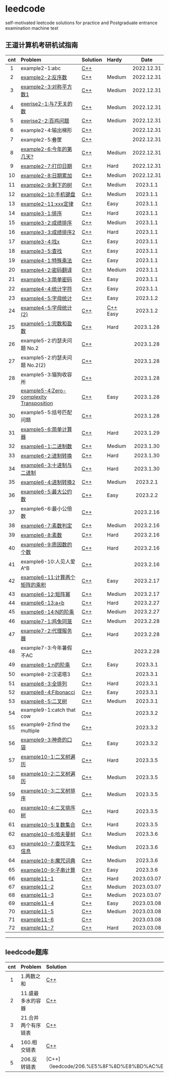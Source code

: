 # leedcode
self-motivated leetcode solutions for practice and Postgraduate entrance examination machine test

## 王道计算机考研机试指南

| cnt | Problem | Solution | Hardy | Date |
| :---: | :---- | :---- | :---- | :----:|
| 1 | example2-1:abc |[C++](wangdaokaoyan/Ch2_%E6%9A%B4%E5%8A%9B%E6%B1%82%E8%A7%A3/example2-1.cpp)| | 2022.12.31|
|2|[example2-2:反序数](http://t.cn/E9WBrut) | [C++](wangdaokaoyan/Ch2_%E6%9A%B4%E5%8A%9B%E6%B1%82%E8%A7%A3/example2-2.cpp)| Medium | 2022.12.31|
|3|[example2-3:对称平方数1](http://t.cn/E9lUYRn) | [C++](wangdaokaoyan/Ch2_%E6%9A%B4%E5%8A%9B%E6%B1%82%E8%A7%A3/example2-3.cpp) | Medium | 2022.12.31|
|4|[exerise2-1:与7无关的数](http://t.cn/E9lOOZQ) | [C++](wangdaokaoyan/Ch2_%E6%9A%B4%E5%8A%9B%E6%B1%82%E8%A7%A3/exerise2-1.cpp) | Medium | 2022.12.31|
|5|[exerise2-2:百鸡问题](http://t.cn/E9ldhru) | [C++](wangdaokaoyan/Ch2_%E6%9A%B4%E5%8A%9B%E6%B1%82%E8%A7%A3/exerise2-2.cpp) | Medium | 2022.12.31|
|6|example2-4:输出梯形|[C++](wangdaokaoyan/Ch2_%E6%9A%B4%E5%8A%9B%E6%B1%82%E8%A7%A3/example2-4.cpp)| |2022.12.31|
|7|example2-5:叠筐|[C++](wangdaokaoyan/Ch2_%E6%9A%B4%E5%8A%9B%E6%B1%82%E8%A7%A3/example2-5.cpp)||2022.12.31|
|8|[example2-6:今年的第几天?](http://t.cn/E9jXK5A) | [C++](wangdaokaoyan/Ch2_%E6%9A%B4%E5%8A%9B%E6%B1%82%E8%A7%A3/example2-6.cpp)|Medium | 2022.12.31|
|9|[example2-7:打印日期](http://t.cn/E9YP2a8) | [C++](wangdaokaoyan/Ch2_%E6%9A%B4%E5%8A%9B%E6%B1%82%E8%A7%A3/example2-7.cpp) | Hard|2022.12.31|
|10|[example2-8:日期累加](http://t.cn/E9Yw0Cr) | [C++](wangdaokaoyan/Ch2_%E6%9A%B4%E5%8A%9B%E6%B1%82%E8%A7%A3/example2-8.cpp) | Medium | 2022.12.31|
|11|[example2-9:剩下的树](http://t.cn/E9ufYo5) | [C++](wangdaokaoyan/Ch2_%E6%9A%B4%E5%8A%9B%E6%B1%82%E8%A7%A3/example2-9.cpp) | Medium | 2023.1.1|
|12|[example2-10:手机键盘](http://t.cn/E9ulcIc) | [C++](wangdaokaoyan/Ch2_%E6%9A%B4%E5%8A%9B%E6%B1%82%E8%A7%A3/example2-10.cpp) | Medium | 2023.1.1|
|13|[example2-11:xxx定律](http://t.cn/E937wDs) | [C++](wangdaokaoyan/Ch2_%E6%9A%B4%E5%8A%9B%E6%B1%82%E8%A7%A3/example2-11.cpp) | Easy | 2023.1.1|
|14|[example3-1:排序](http://t.cn/E9dLx5K) |[C++](wangdaokaoyan/Ch3_%E6%8E%92%E5%BA%8F%E4%B8%8E%E6%9F%A5%E6%89%BE/example3-1.cpp) | Hard |2023.1.1|
|15|[example3-2:成绩排序](http://t.cn/E9d3ysv) | [C++](wangdaokaoyan/Ch3_%E6%8E%92%E5%BA%8F%E4%B8%8E%E6%9F%A5%E6%89%BE/example3-2.cpp) | Medium | 2023.1.1|
|16|[example3-3:成绩排序2](http://t.cn/E9gyHM1) | [C++](wangdaokaoyan/Ch3_%E6%8E%92%E5%BA%8F%E4%B8%8E%E6%9F%A5%E6%89%BE/example3-3.cpp) | Hard | 2023.1.1|
|17|[example3-4:找x](http://t.cn/E9gHFnS) | [C++](wangdaokaoyan/Ch3_%E6%8E%92%E5%BA%8F%E4%B8%8E%E6%9F%A5%E6%89%BE/example3-4.cpp) | Easy | 2023.1.1|
|18|[example3-5:查找](http://t.cn/E9g8aaR) | [C++](wangdaokaoyan/Ch3_%E6%8E%92%E5%BA%8F%E4%B8%8E%E6%9F%A5%E6%89%BE/example3-5.cpp) | Easy | 2023.1.1|
|19|[example4-1:特殊乘法](http://t.cn/Ai8by9vW) | [C++](wangdaokaoyan/Ch4_%E5%AD%97%E7%AC%A6%E4%B8%B2/example4-1.cpp) | Easy | 2023.1.1|
|20|[example4-2:密码翻译](http://t.cn/Ai8bGaIx) | [C++](wangdaokaoyan/Ch4_%E5%AD%97%E7%AC%A6%E4%B8%B2/example4-2.cpp) | Medium | 2023.1.1|
|21|[example4-3:简单密码](http://t.cn/Ai8bih2z) | [C++](wangdaokaoyan/Ch4_%E5%AD%97%E7%AC%A6%E4%B8%B2/example4-3.cpp) | Easy | 2023.1.1|
|22|[example4-4:统计字符](http://t.cn/Ai8fvq4I) | [C++](wangdaokaoyan/Ch4_%E5%AD%97%E7%AC%A6%E4%B8%B2/example4-4.cpp)| Easy | 2023.1.1|
|23|[example4-5:字母统计](http://t.cn/Ai8VB72e) | [C++](wangdaokaoyan/Ch4_%E5%AD%97%E7%AC%A6%E4%B8%B2/example4-5.cpp) | Easy | 2023.1.2|
|24|[example4-5:字母统计(2)](http://t.cn/Ai8VB72e) | [C++](wangdaokaoyan/Ch4_%E5%AD%97%E7%AC%A6%E4%B8%B2/example4-5.cpp) |[C++](wangdaokaoyan/Ch5_%E6%95%B0%E6%8D%AE%E7%BB%93%E6%9E%84%E4%B8%80/**example5**-1.cpp) Easy | 2023.1.2|
|25|[example5-1:完数和盈数](http://t.cn/AiKEyQWW) | [C++](wangdaokaoyan/Ch5_%E6%95%B0%E6%8D%AE%E7%BB%93%E6%9E%84%E4%B8%80/**example5**-1.cpp) | Hard | 2023.1.28|
|26|example5-2:约瑟夫问题 No.2|[C++](wangdaokaoyan/Ch5_%E6%95%B0%E6%8D%AE%E7%BB%93%E6%9E%84%E4%B8%80/example5-2.cpp)| |2023.1.28|
|27|example5-2:约瑟夫问题 No.2(2)|[C++](wangdaokaoyan/Ch5_%E6%95%B0%E6%8D%AE%E7%BB%93%E6%9E%84%E4%B8%80/example5-2(2).cpp) | |2023.1.28|
|28|example5-3:猫狗收容所 | [C++](wangdaokaoyan/Ch5_%E6%95%B0%E6%8D%AE%E7%BB%93%E6%9E%84%E4%B8%80/example5-3.cpp) | |2023.1.28|
|29|[example5-4:Zero-complexity Transposition](http://t.cn/AiKa20bt)| [C++](wangdaokaoyan/Ch5_%E6%95%B0%E6%8D%AE%E7%BB%93%E6%9E%84%E4%B8%80/example5-4.cpp) | Easy | 2023.1.28|
|30|example5-5:括号匹配问题|[C++](wangdaokaoyan/Ch5_%E6%95%B0%E6%8D%AE%E7%BB%93%E6%9E%84%E4%B8%80/example5-5.cpp)| | 2023.1.28|
|31|[example5-6:简单计算器](http://t.cn/AiKoGS94)|[C++](wangdaokaoyan/Ch5_shuju_1/example5-6.cpp) | Hard | 2023.1.29|
|32|[example6-1:二进制数](http://t.cn/AiCuKTOv)|[C++](wangdaokaoyan/Ch6_%E6%95%B0%E5%AD%A6%E9%97%AE%E9%A2%98/example6-1.cpp) | Medium | 2023.1.30|
|33|[example6-2:进制转换](http://t.cn/AiCuoPRO)|[C++](wangdaokaoyan/Ch6_%E6%95%B0%E5%AD%A6%E9%97%AE%E9%A2%98/example6-2.cpp) | Hard | 2023.1.30|
|34|[example6-3:十进制与二进制](http://t.cn/AiCuoHKg)|[C++](wangdaokaoyan/Ch6_math_quetion/example6-3.cpp)|Hard |2023.1.30|
|35|[example6-4:进制转换2](http://t.cn/AiCuKG7E) | [C++](wangdaokaoyan/Ch6_math_quetion/example6-4.cpp) | Medium | 2023.2.1|
|36|[example6-5:最大公约数](http://t.cn/AiCuWLTS) |[C++](wangdaokaoyan/Ch6_math_quetion/example6-5.cpp)|Easy | 2023.2.2|
|37|example6-6:最小公倍数|[C++](wangdaokaoyan/Ch6_math_quetion/example6-6.cpp) | | 2023.2.16|
|38|[example6-7:素数判定](http://t.cn/AiCuWE0Q)|[C++](wangdaokaoyan/Ch6_math_quetion/example6-7.cpp) | Medium | 2023.2.16|
|39|[example6-8:素数](http://t.cn/AiCulqtW) |[C++](wangdaokaoyan/Ch6_math_quetion/example6-8.cpp) | Hard|2023.2.16|
|40|[example6-9:质因数的个数](http://t.cn/Aip7J0Oo)|[C++](wangdaokaoyan/Ch6_math_quetion/example6-9.cpp)| Hard | 2023.2.16|
|41|example6-10:人见人爱A^B|[C++](wangdaokaoyan/Ch6_math_quetion/example6-10.cpp)| | 2023.2.16|
|42|[example6-11:计算两个矩阵的乘积](http://t.cn/Aip450PJ) | [C++](wangdaokaoyan/Ch6_math_quetion/example6-11.cpp) | Easy | 2023.2.17|
|43|[example6-12:矩阵幂](http://t.cn/Aip4T3HX) | [C++](wangdaokaoyan/Ch6_math_quetion/example6-12.cpp) | Medium | 2023.2.17|
|44|[example6-13:a+b](http://t.cn/AipaWiSG) | [C++](wangdaokaoyan/Ch6_math_quetion/example6-13.cpp) | Hard | 2023.2.27|
|45|[example6-14:N的阶乘](http://t.cn/AipaBKQJ) | [C++](wangdaokaoyan/Ch6_math_quetion/example6-14.cpp) | Medium | 2023.2.27|
|46|[example7-1:鸡兔同笼](http://t.cn/E9ewERU) | [C++](wangdaokaoyan/Ch7_greedy/example7-1.cpp) | Medium | 2023.2.28|
|47|[example7-2:代理服务器](http://t.cn/E9emuS9) | [C++](wangdaokaoyan/Ch7_greedy/example7-2.cpp) | Hard | 2023.2.28|
|48|example7-3:今年暑假不AC | [C++](wangdaokaoyan/Ch7_greedy/example7-3.cpp)| |2023.2.28|
|49|[example8-1:n的阶乘](http://t.cn/Ai0ocOUY) | [C++](wangdaokaoyan/ch8_recursive/example8-1.cpp) | Easy | 2023.3.1|
|50|example8-2:汉诺塔3 | [C++](wangdaokaoyan/ch8_recursive/example8-2.cpp) | | 2023.3.1|
|51|[example8-3:全排列](http://t.cn/Ai0K0hXZ) | [C++](wangdaokaoyan/ch8_recursive/example8-3.cpp) | Hard| 2023.3.1|
|52|[example8-4:Fibonacci](http://t.cn/Ai0K3tU5) | [C++](wangdaokaoyan/ch8_recursive/example8-4.cpp) | Easy | 2023.3.1|
|53|[example8-5:二叉树](http://t.cn/Ai0Ke6I0) | [C++](wangdaokaoyan/ch8_recursive/example8-5.cpp) | Medium | 2023.3.1|
|54|example9-1:catch that cow| [C++](wangdaokaoyan/ch9_search/example9-1.cpp) | | 2023.3.2|
|55|example9-2:find the multiple | [C++](wangdaokaoyan/ch9_search/example9-2.cpp) | | 2023.3.2|
|56|[example9-3:神奇的口袋](http://t.cn/Ai0u0GUz) | [C++](wangdaokaoyan/ch9_search/example9-3.cpp) | Easy | 2023.3.2|
|57|[example10-1:二叉树遍历](http://t.cn/AiKuUTIX) | [C++](wangdaokaoyan/ch10_data_strcture2/example10-1.cpp) | Hard | 2023.3.5|
|58|[example10-2:二叉树遍历](http://t.cn/AiKgDfLU) | [C++](wangdaokaoyan/ch10_data_strcture2/example10-2.cpp) | Medium | 2023.3.5|
|59|[example10-3:二叉树排序](http://t.cn/Ai9PAkkv) | [C++](wangdaokaoyan/ch10_data_strcture2/example10-3.cpp) | Medium | 2023.3.5|
|60|[example10-4:二叉排序树](http://t.cn/AiKD0L5V) | [C++](wangdaokaoyan/ch10_data_strcture2/example10-4.cpp) | Hard | 2023.3.5|
|61|[example10-5:复数集合](http://t.cn/Ai98yYlt) | [C++](wangdaokaoyan/ch10_data_strcture2/example10-5.cpp) | Hard | 2023.3.5|
|62|[example10-6:哈夫曼树](http://t.cn/AiCuGMki) | [C++](wangdaokaoyan/ch10_data_strcture2/example10-6.cpp) | Medium | 2023.3.6|
|63|[example10-7:查找学生信息](http://t.cn/AiCuvIuY) | [C++](wangdaokaoyan/ch10_data_strcture2/example10-7.cpp) | Medium | 2023.3.6|
|64|[example10-8:魔咒词典](http://t.cn/AiCufczt) | [C++](wangdaokaoyan/ch10_data_strcture2/example10-8.cpp) | Medium | 2023.3.6|
|65|[example10-9:子串计算](http://t.cn/AiCuJtI5) | [C++](wangdaokaoyan/ch10_data_strcture2/example10-9.cpp) | Easy | 2023.3.6|
|66|[example11-1](http://t.cn/Ai0vBHj9) | [C++](wangdaokaoyan/ch11_graph/example11-1.cpp)| Hard | 2023.03.07 |
|67|[example11-2](http://t.cn/Ai077VoA) | [C++](wangdaokaoyan/ch11_graph/example11-2.cpp)| Medium | 2023.03.07 |
|68|[example11-3](http://t.cn/Ai07FyDO) | [C++](wangdaokaoyan/ch11_graph/example11-3.cpp)| Medium | 2023.03.07 |
|69|[example11-4](http://t.cn/AiWud0C6) | [C++](wangdaokaoyan/ch11_graph/example11-4.cpp)| Easy | 2023.03.08 |
|70|[example11-5](http://t.cn/AiW3fcfp) | [C++](wangdaokaoyan/ch11_graph/example11-5.cpp)| Medium | 2023.03.08 |
|71|[example11-6]() | [C++](wangdaokaoyan/ch11_graph/example11-6.cpp)|  | 2023.03.08 |
|72|[example11-7](http://t.cn/AilPbME2) | [C++](wangdaokaoyan/ch11_graph/example11-7.cpp)| Hard | 2023.03.08 |

---
## leedcode题库
| cnt | Problem | Solution | Hardy | Date |
| :---: | :---- | :---- | :---- | :----:|
|1|1.两数之和|[C++](leedcode/1.%E4%B8%A4%E6%95%B0%E4%B9%8B%E5%92%8C.cpp) | Easy| 2023.2.28|
|2|11.盛最多水的容器|[C++](leedcode/11.%E7%9B%9B%E6%9C%80%E5%A4%9A%E6%B0%B4%E7%9A%84%E5%AE%B9%E5%99%A8.cpp) | Medium | 2023.2.28|
|3|21.合并两个有序链表|[C++](leedcode/21.%E5%90%88%E5%B9%B6%E4%B8%A4%E4%B8%AA%E6%9C%89%E5%BA%8F%E9%93%BE%E8%A1%A8.cpp) | Easy | 2023.3.2|
|4|160.相交链表|[C++](leedcode/160.%E7%9B%B8%E4%BA%A4%E9%93%BE%E8%A1%A8.cpp) | Easy | 2023.3.2|
|5|206.反转链表|[C++]（leedcode/206.%E5%8F%8D%E8%BD%AC%E9%93%BE%E8%A1%A8.cpp)| Easy | 2023.3.2|